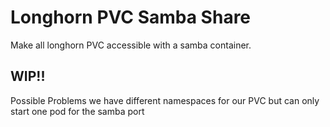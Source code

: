 # Longhorn PVC Samba Share

Make all longhorn PVC accessible with a samba container.

## WIP!!

Possible Problems we have different namespaces for our PVC but can only start one pod for the samba port
